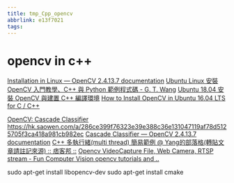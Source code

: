 ```yaml
---
title: tmp_Cpp_opencv
abbrlink: e13f7021
tags:
---
```

opencv in c++
===

[Installation in Linux — OpenCV 2.4.13.7 documentation](https://docs.opencv.org/2.4/doc/tutorials/introduction/linux_install/linux_install.html)
[Ubuntu Linux 安裝 OpenCV 入門教學、C++ 與 Python 範例程式碼 - G. T. Wang](https://blog.gtwang.org/programming/ubuntu-linux-install-opencv-cpp-python-hello-world-tutorial/)
[Ubuntu 18.04 安裝 OpenCV 與建置 C++ 編譯環境](https://wenyuangg.github.io/posts/opencv/opencv-installation.html)
[How to Install OpenCV in Ubuntu 16.04 LTS for C / C++](http://www.codebind.com/cpp-tutorial/install-opencv-ubuntu-cpp/)


[OpenCV: Cascade Classifier](https://docs.opencv.org/3.4/db/d28/tutorial_cascade_classifier.html)
https://hk.saowen.com/a/286ce399f76323e39e388c36e131047119af78d5125705f3ca418a981cb982ec
[Cascade Classifier — OpenCV 2.4.13.7 documentation](https://docs.opencv.org/2.4/doc/tutorials/objdetect/cascade_classifier/cascade_classifier.html)
[C++ 多執行緒(multi thread) 簡易範例 @ Yang的部落格(轉貼文章請註記來源) :: 痞客邦 ::](http://oblivious9.pixnet.net/blog/post/206664022-c%2B%2B-%E5%A4%9A%E5%9F%B7%E8%A1%8C%E7%B7%92%28multi-thread%29-%E7%B0%A1%E6%98%93%E7%AF%84%E4%BE%8B)
[Opencv VideoCapture File, Web Camera, RTSP stream - Fun Computer Vision opencv tutorials and ..](http://funvision.blogspot.com/2015/11/opencv-300-videocapture-file-web-camera.html)

sudo apt-get install libopencv-dev
sudo apt-get install cmake
